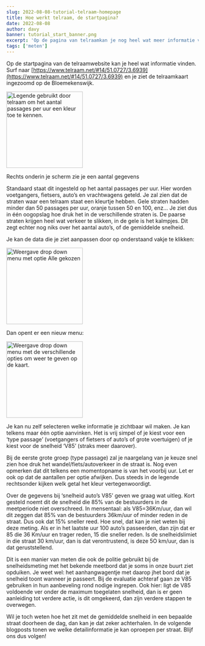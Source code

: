 ```yaml
---
slug: 2022-08-08-tutorial-telraam-homepage
title: Hoe werkt telraam, de startpagina?
date: 2022-08-08
author: davy
banner: tutorial_start_banner.png
excerpt: 'Op de pagina van telraamkan je nog heel wat meer informatie vinden.'
tags: ['meten']
---
```


<script>
  import Image from "$lib/components/Image.svelte";
</script>

Op de startpagina van de telraamwebsite kan je heel wat informatie vinden. Surf naar [https://www.telraam.net/#14/51.0727/3.6939](https://www.telraam.net/#14/51.0727/3.6939) en je ziet de telraamkaart ingezoomd op de Bloemekenswijk.

<Image
  filename="tutorial_start_1.png"
  alt="Legende gebruikt door telraam om het aantal passages per uur een kleur toe te kennen."
  floatClass="float-left"
  width="200px"
/>

Rechts onderin je scherm zie je een aantal gegevens

Standaard staat dit ingesteld op het aantal passages per uur. Hier worden voetgangers, fietsers, auto’s en vrachtwagens geteld. Je zal zien dat de straten waar een telraam staat een kleurtje hebben. Gele straten hadden minder dan 50 passages per uur, oranje tussen 50 en 100, enz… Je ziet dus in één oogopslag hoe druk het in de verschillende straten is. De paarse straten krijgen heel wat verkeer te slikken, in de gele is het kalmpjes. Dit zegt echter nog niks over het aantal auto’s, of de gemiddelde snelheid.

Je kan de data die je ziet aanpassen door op onderstaand vakje te klikken:

<Image
  filename="tutorial_start_2.png"
  alt="Weergave drop down menu met optie Alle gekozen"
  width="200px"
  floatClass=""
/>

Dan opent er een nieuw menu:

<Image
  filename="tutorial_start_3.png"
  alt="Weergave drop down menu met de verschillende opties om weer te geven op de kaart."
  floatClass=""
  width="200px"
/>

Je kan nu zelf selecteren welke informatie je zichtbaar wil maken. Je kan telkens maar één optie aanvinken. Het is vrij simpel of je kiest voor een ‘type passage’ (voetgangers of fietsers of auto’s of grote voertuigen) of je kiest voor de snelheid ‘V85’ (straks meer daarover).

Bij de eerste grote groep (type passage) zal je naargelang van je keuze snel zien hoe druk het wandel/fiets/autoverkeer in de straat is. Nog even opmerken dat dit telkens een momentopname is van het voorbij uur. Let er ook op dat de aantallen per optie afwijken. Dus steeds in de legende rechtsonder kijken welk getal het kleur vertegenwoordigt.

Over de gegevens bij ‘snelheid auto’s V85’ geven we graag wat uitleg. Kort gesteld noemt dit de snelheid die 85% van de bestuurders in de meetperiode niet overschreed. In mensentaal: als V85=36Km/uur, dan wil dit zeggen dat 85% van de bestuurders 36km/uur of minder reden in de straat. Dus ook dat 15% sneller reed. Hoe snel, dat kan je niet weten bij deze meting. Als er in het laatste uur 100 auto’s passeerden, dan zijn dat er 85 die 36 Km/uur en trager reden, 15 die sneller reden. Is de snelheidslimiet in die straat 30 km/uur, dan is dat verontrustend, is deze 5O km/uur, dan is dat geruststellend.

Dit is een manier van meten die ook de politie gebruikt bij de snelheidsmeting met het bekende meetbord dat je soms in onze buurt ziet opduiken. Je weet wel: het aanhangwagentje met daarop jhet bord dat je snelheid toont wanneer je passeert. Bij de evaluatie achteraf gaan ze V85 gebruiken in hun aanbeveling rond nodige ingrepen. Ook hier: ligt de V85 voldoende ver onder de maximum toegelaten snelheid, dan is er geen aanleiding tot verdere actie, is dit omgekeerd, dan zijn verdere stappen te overwegen.

Wil je toch weten hoe het zit met de gemiddelde snelheid in een bepaalde straat doorheen de dag, dan kan je dat zeker achterhalen. In de volgende blogposts tonen we welke detailinformatie je kan oproepen per straat. Blijf ons dus volgen!






